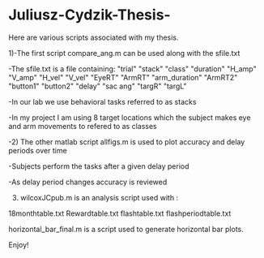 # Juliusz-Cydzik-Thesis-
Here are various scripts associated with my thesis. 

1)-The first script compare_ang.m can be used along with the sfile.txt


-The sfile.txt is a file containing: 
"trial" "stack" "class" "duration" "H_amp" "V_amp" "H_vel" "V_vel" "EyeRT" "ArmRT" "arm_duration" "ArmRT2" "button1" "button2" "delay" "sac ang" "targR" "targL"


-In our lab we use behavioral tasks referred to as stacks 

-In my project I am using 8 target locations which the subject makes eye and arm movements to refered to as classes  

-2) The other matlab script allfigs.m is used to plot accuracy and delay periods over time

-Subjects perform the tasks after a given delay period

-As delay period changes accuracy is reviewed 

3) wilcoxJCpub.m is an analysis script used with :
 
18monthtable.txt
Rewardtable.txt
flashtable.txt
flashperiodtable.txt


horizontal_bar_final.m is a script used to generate horizontal bar plots. 

Enjoy!
